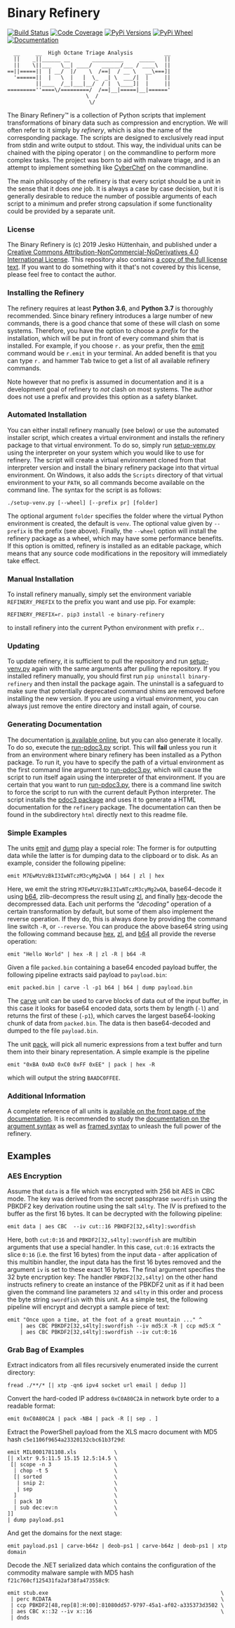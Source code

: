 # Binary Refinery
[![Build Status](https://img.shields.io/travis/binref/refinery?style=for-the-badge)][travis]
[![Code Coverage](https://img.shields.io/codecov/c/github/binref/refinery?style=for-the-badge)][codecov]
[![PyPi Versions](https://img.shields.io/pypi/pyversions/binary-refinery?style=for-the-badge)][pypi]
[![PyPi Wheel](https://img.shields.io/pypi/wheel/binary-refinery?style=for-the-badge)][pypi]
[![Documentation](https://img.shields.io/badge/docs-super%20retro-red?style=for-the-badge&logo=Python&logoColor=white)][docs]
```
  __     __  High Octane Triage Analysis          __
  ||    _||______ __       __________     _____   ||
  ||    \||___   \__| ____/   ______/___ / ____\  ||
==||=====||  | __/  |/    \  /==|  / __ \   __\===]|
  '======||  |   \  |   |  \_  _| \  ___/|  |     ||
         ||____  /__|___|__/  / |  \____]|  |     ||
=========''====\/=========/  /==|__|=====|__|======'
                         \  /
                          \/
```
The Binary Refinery&trade; is a collection of Python scripts that implement transformations of binary data such as compression and encryption. We will often refer to it simply by _refinery_, which is also the name of the corresponding package. The scripts are designed to exclusively read input from stdin and write output to stdout. This way, the individual units can be chained with the piping operator `|` on the commandline to perform more complex tasks. The project was born to aid with malware triage, and is an attempt to implement something like [CyberChef](https://github.com/gchq/CyberChef) on the commandline.

The main philosophy of the refinery is that every script should be a unit in the sense that it does _one_ job. It is always a case by case decision, but it is generally desirable to reduce the number of possible arguments of each script to a minimum and prefer strong capsulation if some functionality could be provided by a separate unit.

### License

The Binary Refinery is (c) 2019 Jesko Hüttenhain, and published under a [Creative Commons Attribution-NonCommercial-NoDerivatives 4.0 International License][license]. This repository also contains [a copy of the full license text](LICENSE). If you want to do something with it that's not covered by this license, please feel free to contact the author.

### Installing the Refinery

The refinery requires at least **Python 3.6**, and **Python 3.7** is thoroughly recommended. Since binary refinery introduces a large number of new commands, there is a good chance that some of these will clash on some systems. Therefore, you have the option to choose a _prefix_ for the installation, which will be put in front of every command shim that is installed. For example, if you choose `r.` as your prefix, then the [emit](refinery/emit.py) command would be `r.emit` in your terminal. An added benefit is that you can type `r.` and hammer <kbd>Tab</kbd> twice to get a list of all available refinery commands.

Note however that no prefix is assumed in documentation and it is a development goal of refinery to _not_ clash on most systems. The author does not use a prefix and provides this option as a safety blanket.

### Automated Installation

You can either install refinery manually (see below) or use the automated installer script, which creates a virtual environment and installs the refinery package to that virtual environment. To do so, simply run [setup-venv.py](setup-venv.py) using the interpreter on your system which you would like to use for refinery. The script will create a virtual environment cloned from that interpreter version and install the binary refinery package into that virtual environment. On Windows, it also adds the `Scripts` directory of that virtual environment to your `PATH`, so all commands become available on the command line. The syntax for the script is as follows:
```
./setup-venv.py [--wheel] [--prefix pr] [folder]
```
The optional argument `folder` specifies the folder where the virtual Python environment is created, the default is `venv`. The optional value given by `--prefix` is the prefix (see above). Finally, the `--wheel` option will install the refinery package as a wheel, which may have some performance benefits. If this option is omitted, refinery is installed as an editable package, which means that any source code modifications in the repository will immediately take effect.

### Manual Installation

To install refinery manually, simply set the environment variable `REFINERY_PREFIX` to the prefix you want and use pip. For example:
```
REFINERY_PREFIX=r. pip3 install -e binary-refinery
```
to install refinery into the current Python environment with prefix `r.`.

### Updating

To update refinery, it is sufficient to pull the repository and run [setup-venv.py](setup-venv.py) again with the same arguments after pulling the repository. If you installed refinery manually, you should first run `pip uninstall binary-refinery` and then install the package again. The uninstall is a safeguard to make sure that potentially deprecated command shims are removed before installing the new version. If you are using a virtual environment, you can always just remove the entire directory and install again, of course.

### Generating Documentation

The documentation [is available online][docs], but you can also generate it locally. To do so, execute the [run-pdoc3.py](run-pdoc3.py) script. This will **fail** unless you run it from an environment where binary refinery has been installed as a Python package. To run it, you have to specify the path of a virtual environment as the first command line argument to [run-pdoc3.py](run-pdoc3.py), which will cause the script to run itself again using the interpreter of that environment. If you are certain that you want to run [run-pdoc3.py](run-pdoc3.py), there is a command line switch to force the script to run with the current default Python interpreter. The script installs the [pdoc3 package][pdoc3] and uses it to generate a HTML documentation for the `refinery` package. The documentation can then be found in the subdirectory `html` directly next to this readme file.

### Simple Examples

The units [emit](refinery/emit.py) and [dump](refinery/dump.py) play a special role: The former is for outputting data while the latter is for dumping data to the clipboard or to disk. As an example, consider the following pipeline:
```
emit M7EwMzVzBkI3IwNTczM3cyMg2wQA | b64 | zl | hex 
```
Here, we emit the string `M7EwMzVzBkI3IwNTczM3cyMg2wQA`, base64-decode it using [b64](refinery/encoding/b64.py), zlib-decompress the result using [zl](refinery/compression/zl.py), and finally [hex](refinery/encoding/hex.py)-decode the decompressed data. Each unit performs the _"decoding"_ operation of a certain transformation by default, but some of them also implement the reverse operation. If they do, this is always done by providing the command line switch `-R`, or `--reverse`. You can produce the above base64 string using the following command because [hex](refinery/encoding/hex.py), [zl](refinery/compression/zl.py), and [b64](refinery/encoding/b64.py) all provide the reverse operation:
```
emit "Hello World" | hex -R | zl -R | b64 -R
```

Given a file `packed.bin` containing a base64 encoded payload buffer, the following pipeline extracts said payload to `payload.bin`:
```
emit packed.bin | carve -l -p1 b64 | b64 | dump payload.bin
```
The [carve](refinery/pattern/carve.py) unit can be used to carve blocks of data out of the input buffer, in this case it looks for base64 encoded data, sorts them by length (`-l`) and returns the first of these (`-p1`), which carves the largest base64-looking chunk of data from `packed.bin`. The data is then base64-decoded and dumped to the file `payload.bin`. 

The unit [pack](refinery/pack.py), will pick all numeric expressions from a text buffer and turn them into their binary representation. A simple example is the pipeline
```
emit "0xBA 0xAD 0xC0 0xFF 0xEE" | pack | hex -R 
```
which will output the string `BAADC0FFEE`.


### Additional Information

A complete reference of all units is [available on the front page of the documentation][docs]. It is recommended to study the [documentation on the argument syntax][argformats] as well as [framed syntax][frame] to unleash the full power of the refinery.

## Examples

### AES Encryption

Assume that `data` is a file which was encrypted with 256 bit AES in CBC mode. The key was derived from the secret passphrase `swordfish` using the PBKDF2 key derivation routine using the salt `s4lty`. The IV is prefixed to the buffer as the first 16 bytes. It can be decrypted with the following pipeline:
```
emit data | aes CBC  --iv cut::16 PBKDF2[32,s4lty]:swordfish
```
Here, both `cut:0:16` and `PBKDF2[32,s4lty]:swordfish` are multibin arguments that use a special handler. In this case, `cut:0:16` extracts the slice `0:16` (i.e. the first 16 bytes) from the input data - after application of this multibin handler, the input data has the first 16 bytes removed and the argument `iv` is set to these exact 16 bytes. The final argument specifies the 32 byte encryption key: The handler `PBKDF2[32,s4lty]` on the other hand instructs refinery to create an instance of the PBKDF2 unit as if it had been given the command line parameters `32` and `s4lty` in this order and process the byte string `swordfish` with this unit. As a simple test, the following pipeline will encrypt and decrypt a sample piece of text:
```
emit "Once upon a time, at the foot of a great mountain ..." ^
    | aes CBC PBKDF2[32,s4lty]:swordfish --iv md5:X -R | ccp md5:X ^
    | aes CBC PBKDF2[32,s4lty]:swordfish --iv cut:0:16 
```

### Grab Bag of Examples

Extract indicators from all files recursively enumerated inside the current directory:
```
fread ./**/* [| xtp -qn6 ipv4 socket url email | dedup ]]
```
Convert the hard-coded IP address `0xC0A80C2A` in network byte order to a readable format:
```
emit 0xC0A80C2A | pack -NB4 | pack -R [| sep . ]
```
Extract the PowerShell payload from the XLS macro document with MD5 hash `c5e1106f9654a23320132cbc61b3f29d`:
```
emit MIL0001781108.xls            \
[| xlxtr 9.5:11.5 15.15 12.5:14.5 \
 [| scope -n 3                    \
  | chop -t 5                     \
  [| sorted                       \
   | snip 2:                      \
   | sep                          \
  ]                               \
  | pack 10                       \
  | sub dec:ev:n                  \
]]                                \
| dump payload.ps1
```
And get the domains for the next stage:
```
emit payload.ps1 | carve-b64z | deob-ps1 | carve-b64z | deob-ps1 | xtp domain
```
Decode the .NET serialized data which contains the configuration of the commodity malware sample with MD5 hash `f21c760cf125431fa2af38fa473558c9`:
```
emit stub.exe                                                       \
 | perc RCDATA                                                      \
 | ccp PBKDF2[48,rep[8]:H:00]:81080dd57-9797-45a1-af02-a335373d3502 \
 | aes CBC x::32 --iv x::16                                         \
 | dnds
```


[pdoc3]: https://pdoc3.github.io/pdoc/
[docs]: https://binref.github.io/
[argformats]: https://binref.github.io/lib/argformats.html
[frame]: https://binref.github.io/lib/frame.html
[license]: https://creativecommons.org/licenses/by-nc-nd/4.0/legalcode
[travis]: https://travis-ci.org/binref/refinery
[codecov]: https://codecov.io/github/binref/refinery/?branch=master
[pypi]: https://pypi.org/project/binary-refinery/